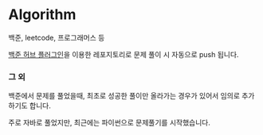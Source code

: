 # Algorithm
백준, leetcode, 프로그래머스 등

[백준 허브 플러그인](https://github.com/BaekjoonHub/BaekjoonHub)을 이용한 레포지토리로 문제 풀이 시 자동으로 push 됩니다.

### 그 외
백준에서 문제를 풀었을때, 최초로 성공한 풀이만 올라가는 경우가 있어서 임의로 추가하기도 합니다.

주로 자바로 풀었지만, 최근에는 파이썬으로 문제풀기를 시작했습니다.
